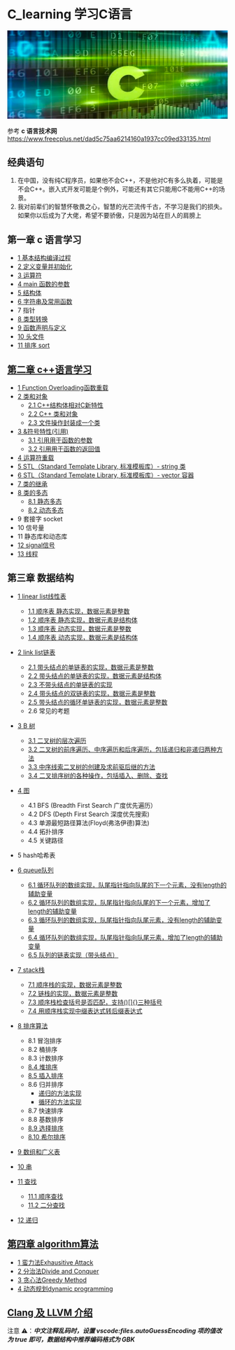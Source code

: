 # C_learning 学习C语言
![](.README_images/c_language.png)

参考 **c 语言技术网** https://www.freecplus.net/dad5c75aa6214160a1937cc09ed33135.html

## 经典语句
1. 在中国，没有纯C程序员，如果他不会C++，不是他对C有多么执着，可能是不会C++。嵌入式开发可能是个例外，可能还有其它只能用C不能用C++的场景。
2. 我对前辈们的智慧怀敬畏之心，智慧的光芒流传千古，不学习是我们的损失。如果你以后成为了大佬，希望不要骄傲，只是因为站在巨人的肩膀上


## 第一章 c 语言学习

- [1 基本结构编译过程](c_code/01_basic_structure/make_process.md)
- [2 定义变量并初始化](c_code/02_distribute_value/book2.c)
- [3 运算符](c_code/03_opration_symbol/book3.c)
- [4 main 函数的参数](c_code/04_main_args/book4.c)
- [5 结构体](c_code/05_struct/struct.md)
- [6 字符串及常用函数](c_code/06_string/string.md)
- 7 指针
- [8 类型转换](c_code/08_int/transfer.c)
- [9 函数声明与定义](c_code/09_func/func.md)
- [10 头文件](c_code/10_head_files/head.md)
- [11 排序 sort](c_code/11_sort/sort.c)

## [第二章 c++语言学习](c++_code/c++.md)
- [1 Function Overloading函数重载](c++_code/01_func/func_reload.md)
- [2 类和对象](c++_code/02_class_n_object/class.md)
    - [2.1 C++结构体相对C新特性](c++_code/02_class_n_object/method.cpp)
    - [2.2 C++ 类和对象](c++_code/02_class_n_object/class.cpp)
    - [2.3 文件操作封装成一个类](c++_code/02_class_n_object/class_member.cpp)
- [3 &符号特性(引用)](c++_code/03_ref/ref.md)
    - [3.1 引用用于函数的参数](c++_code/03_ref/ref.cpp)
    - [3.2 引用用于函数的返回值](c++_code/03_ref/ref_return.cpp)
- [4 运算符重载](c++_code/04_operation_reload/operator.md)
- [5 STL（Standard Template Library, 标准模板库）- string 类](c++_code/05_strings/string.md)
- [6 STL（Standard Template Library, 标准模板库）- vector 容器](c++_code/06_vector/vecor.md)
- [7 类的继承](c++_code/07_inherit/inherit.md)
- [8 类的多态](c++_code/08_polymorphism/polymorphism.md)
    - [8.1 静态多态](c++_code/08_polymorphism/static_poly.cpp)
    - [8.2 动态多态](c++_code/08_polymorphism/dynamic_poly.cpp)
- 9 套接字 socket
- 10 信号量
- 11 静态库和动态库
- [12 signal信号](c++_code/12_signal/signal.md)
- [13 线程](c++_code/13_thread/thread.md)

## 第三章 数据结构

- [1 linear list线性表](dataStructure/01_linear_list/linear_list.md)
  - [1.1 顺序表 静态实现，数据元素是整数](dataStructure/01_linear_list/seqlist1.c)
  - [1.2 顺序表 静态实现，数据元素是结构体](dataStructure/01_linear_list/seqlist2.c)
  - [1.3 顺序表 动态实现，数据元素是整数](dataStructure/01_linear_list/seqlist3.c)
  - [1.4 顺序表 动态实现，数据元素是结构体](dataStructure/01_linear_list/seqlist4.c)
- [2 link list链表](dataStructure/02_link_list/link_list.md)  
  - [2.1 带头结点的单链表的实现，数据元素是整数](dataStructure/02_link_list/linklist1.c)
  - [2.2 带头结点的单链表的实现，数据元素是结构体](dataStructure/02_link_list/linklist2.c)
  - [2.3 不带头结点的单链表的实现](dataStructure/02_link_list/linklist3.c)
  - [2.4 带头结点的双链表的实现，数据元素是整数](dataStructure/02_link_list/linklist4.c)
  - [2.5 带头结点的循环单链表的实现，数据元素是整数](dataStructure/02_link_list/linklist5.c)
  - 2.6 常见的考题


- [3 B 树](dataStructure/03_btree/btree.md)
  - [3.1 二叉树的层次遍历](dataStructure/03_btree/btree1.c)
  - [3.2 二叉树的前序遍历、中序遍历和后序遍历，包括递归和非递归两种方法](dataStructure/03_btree/btree2.c)
  - [3.3 中序线索二叉树的创建及求前驱后继的方法](dataStructure/03_btree/btree3.c)
  - [3.4 二叉排序树的各种操作，包括插入、删除、查找](dataStructure/03_btree/btree4.c)

  
- [4 图](dataStructure/04_graph/graph.md)
  - 4.1 BFS (Breadth First Search 广度优先遍历）
  - 4.2 DFS (Depth First Search 深度优先搜索)
  - 4.3 单源最短路径算法(Floyd(弗洛伊德)算法)
  - 4.4 拓扑排序
  - 4.5 关键路径
- 5 hash哈希表
  
- [6 queue队列](dataStructure/06_queue/queue.md)
  - [6.1 循环队列的数组实现，队尾指针指向队尾的下一个元素，没有length的辅助变量](dataStructure/06_queue/seqqueue1.c)
  - [6.2 循环队列的数组实现，队尾指针指向队尾的下一个元素，增加了length的辅助变量](dataStructure/06_queue/seqqueue2.c)
  - [6.3 循环队列的数组实现，队尾指针指向队尾元素，没有length的辅助变量](dataStructure/06_queue/seqqueue3.c)
  - [6.4 循环队列的数组实现，队尾指针指向队尾元素，增加了length的辅助变量](dataStructure/06_queue/seqqueue4.c)
  - [6.5 队列的链表实现（带头结点）](dataStructure/06_queue/linkqueue1.c)
  
- [7 stack栈](dataStructure/07_stack/stack.md)
  - [7.1 顺序栈的实现，数据元素是整数](dataStructure/07_stack/seqstack1.c)
  - [7.2 链栈的实现，数据元素是整数](dataStructure/07_stack/linkstack1.c)
  - [7.3 顺序栈检查括号是否匹配，支持()[]{}三种括号](dataStructure/07_stack/seqstack2.c)
  - [7.4 用顺序栈实现中缀表达式转后缀表达式](dataStructure/07_stack/seqstack3.c)
  
- [8 排序算法](dataStructure/08_sort/sort.md)
  - 8.1 冒泡排序
  - 8.2 桶排序
  - 8.3 计数排序
  - [8.4 堆排序](dataStructure/08_sort/heapsort.c)
  - [8.5 插入排序](dataStructure/08_sort/insertsort.c)
  - 8.6 归并排序
    - [递归的方法实现](dataStructure/08_sort/mergesort.c)
    - [循环的方法实现](dataStructure/08_sort/mergesort1.c)
  - 8.7 快速排序
  - 8.8 基数排序
  - [8.9 选择排序](dataStructure/08_sort/selectsort1.c)
  - [8.10 希尔排序](dataStructure/08_sort/shellsort.c)
  
- [9 数组和广义表](dataStructure/09_array/array.md)
- [10 串](dataStructure/10_string/string.md)
- [11 查找](dataStructure/11_search/search.md)
  - [11.1 顺序查找](dataStructure/11_search/seqsearch.c)
  - [11.2 二分查找](dataStructure/11_search/binsearch.c)
- [12 递归](dataStructure/12_recursive/recursive.md)
  
## [第四章 algorithm算法](algorithm/algorithm.md) 
  - [1 蛮力法Exhausitive Attack](algorithm/01_Exhaustive_Attack.md)
  - [2 分治法Divide and Conquer](algorithm/02_divide_n_conquer.md)
  - [3 贪心法Greedy Method](algorithm/03_greedy_method.md)
  - [4 动态规划dynamic programming](algorithm/dynamic_programming.md)

##  [Clang 及 LLVM 介绍](Clang.md)

注意 ⚠️：**_中文注释乱码时，设置 vscode:files.autoGuessEncoding 项的值改为 true 即可，数据结构中推荐编码格式为 GBK_**


